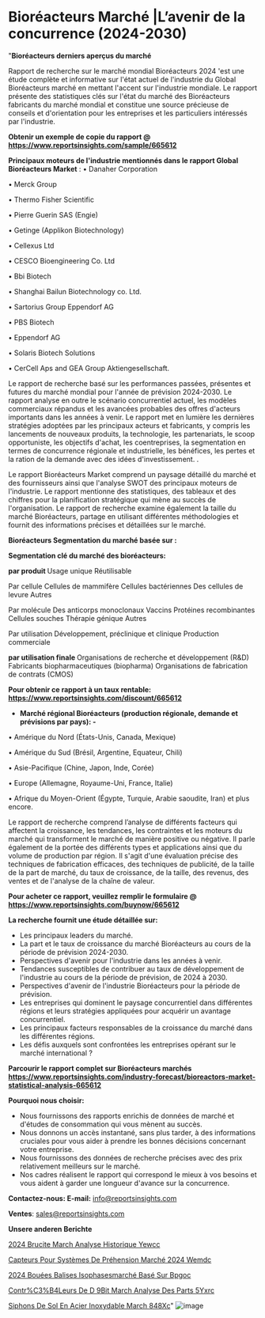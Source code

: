 # Bioréacteurs Marché |L’avenir de la concurrence (2024-2030)

"<strong>Bioréacteurs derniers aperçus du marché</strong>

Rapport de recherche sur le marché mondial Bioréacteurs 2024 'est une étude complète et informative sur l'état actuel de l'industrie du Global Bioréacteurs marché en mettant l'accent sur l'industrie mondiale. Le rapport présente des statistiques clés sur l'état du marché des Bioréacteurs fabricants du marché mondial et constitue une source précieuse de conseils et d'orientation pour les entreprises et les particuliers intéressés par l'industrie.

<strong>Obtenir un exemple de copie du rapport @ <a href=https://www.reportsinsights.com/sample/665612>https://www.reportsinsights.com/sample/665612</a></strong>

<strong>Principaux moteurs de l'industrie mentionnés dans le rapport Global Bioréacteurs Market</strong> :
• Danaher Corporation

• Merck Group

• Thermo Fisher Scientific

• Pierre Guerin SAS (Engie)

• Getinge (Applikon Biotechnology)

• Cellexus Ltd

• CESCO Bioengineering Co. Ltd

• Bbi Biotech

• Shanghai Bailun Biotechnology co. Ltd.

• Sartorius Group Eppendorf AG

• PBS Biotech

• Eppendorf AG

• Solaris Biotech Solutions

• CerCell Aps and GEA Group Aktiengesellschaft.

Le rapport de recherche basé sur les performances passées, présentes et futures du marché mondial pour l'année de prévision 2024-2030. Le rapport analyse en outre le scénario concurrentiel actuel, les modèles commerciaux répandus et les avancées probables des offres d'acteurs importants dans les années à venir. Le rapport met en lumière les dernières stratégies adoptées par les principaux acteurs et fabricants, y compris les lancements de nouveaux produits, la technologie, les partenariats, le scoop opportuniste, les objectifs d'achat, les coentreprises, la segmentation en termes de concurrence régionale et industrielle, les bénéfices, les pertes et la ration de la demande avec des idées d'investissement. .

Le rapport Bioréacteurs Market comprend un paysage détaillé du marché et des fournisseurs ainsi que l'analyse SWOT des principaux moteurs de l'industrie. Le rapport mentionne des statistiques, des tableaux et des chiffres pour la planification stratégique qui mène au succès de l'organisation. Le rapport de recherche examine également la taille du marché Bioréacteurs, partage en utilisant différentes méthodologies et fournit des informations précises et détaillées sur le marché.

<strong>Bioréacteurs Segmentation du marché basée sur :</strong>

<strong> Segmentation clé du marché des bioréacteurs: </strong>

<strong> par produit </strong>
Usage unique
Réutilisable

Par cellule
Cellules de mammifère
Cellules bactériennes
Des cellules de levure
Autres

Par molécule
Des anticorps monoclonaux
Vaccins
Protéines recombinantes
Cellules souches
Thérapie génique
Autres

Par utilisation
Développement, préclinique et clinique
Production commerciale

<strong> par utilisation finale </strong>
Organisations de recherche et développement (R&D)
Fabricants biopharmaceutiques (biopharma)
Organisations de fabrication de contrats (CMOS)

<strong>Pour obtenir ce rapport à un taux rentable: <a href=https://www.reportsinsights.com/discount/665612>https://www.reportsinsights.com/discount/665612</a></strong>
<ul>
  <li><strong>Marché régional Bioréacteurs (production régionale, demande et prévisions par pays): -</strong></li>
</ul>
• Amérique du Nord (États-Unis, Canada, Mexique)

• Amérique du Sud (Brésil, Argentine, Equateur, Chili)

• Asie-Pacifique (Chine, Japon, Inde, Corée)

• Europe (Allemagne, Royaume-Uni, France, Italie)

• Afrique du Moyen-Orient (Égypte, Turquie, Arabie saoudite, Iran) et plus encore.

Le rapport de recherche comprend l’analyse de différents facteurs qui affectent la croissance, les tendances, les contraintes et les moteurs du marché qui transforment le marché de manière positive ou négative. Il parle également de la portée des différents types et applications ainsi que du volume de production par région. Il s'agit d'une évaluation précise des techniques de fabrication efficaces, des techniques de publicité, de la taille de la part de marché, du taux de croissance, de la taille, des revenus, des ventes et de l'analyse de la chaîne de valeur.

<strong>Pour acheter ce rapport, veuillez remplir le formulaire @   <a href=https://www.reportsinsights.com/buynow/665612>https://www.reportsinsights.com/buynow/665612</a></strong>

<strong>La recherche fournit une étude détaillée sur:</strong>
<ul>
  <li>Les principaux leaders du marché.</li>
  <li>La part et le taux de croissance du marché Bioréacteurs au cours de la période de prévision 2024-2030.</li>
  <li>Perspectives d'avenir pour l'industrie dans les années à venir.</li>
  <li>Tendances susceptibles de contribuer au taux de développement de l'industrie au cours de la période de prévision, de 2024 à 2030.</li>
  <li>Perspectives d'avenir de l'industrie Bioréacteurs pour la période de prévision.</li>
  <li>Les entreprises qui dominent le paysage concurrentiel dans différentes régions et leurs stratégies appliquées pour acquérir un avantage concurrentiel.</li>
  <li>Les principaux facteurs responsables de la croissance du marché dans les différentes régions.</li>
  <li>Les défis auxquels sont confrontées les entreprises opérant sur le marché international ?</li>
</ul>

<strong>Parcourir le rapport complet sur Bioréacteurs marchés <a href=https://www.reportsinsights.com/industry-forecast/bioreactors-market-statistical-analysis-665612>https://www.reportsinsights.com/industry-forecast/bioreactors-market-statistical-analysis-665612</a></strong>

<strong>Pourquoi nous choisir:</strong>
<ul>
  <li>Nous fournissons des rapports enrichis de données de marché et d'études de consommation qui vous mènent au succès.</li>
  <li>Nous donnons un accès instantané, sans plus tarder, à des informations cruciales pour vous aider à prendre les bonnes décisions concernant votre entreprise.</li>
  <li>Nous fournissons des données de recherche précises avec des prix relativement meilleurs sur le marché.</li>
  <li>Nos cadres réalisent le rapport qui correspond le mieux à vos besoins et vous aident à garder une longueur d'avance sur la concurrence.</li>
</ul>
<strong>Contactez-nous:
</strong><strong>E-mail:</strong> <a href=mailto:info@reportsinsights.com>info@reportsinsights.com</a>

<strong>Ventes</strong>: <a href=mailto:sales@reportsinsights.com>sales@reportsinsights.com</a>

<strong>Unsere anderen Berichte</strong>

<a href=https://www.linkedin.com/pulse/2024-brucite-march%C3%A9-analyse-historique-yewcc/>2024 Brucite March Analyse Historique Yewcc</a>

<a href=https://www.linkedin.com/pulse/capteurs-pour-systèmes-de-préhension-marché-2024-wemdc/>Capteurs Pour Systèmes De Préhension Marché 2024 Wemdc</a>

<a href=https://www.linkedin.com/pulse/2024-bouées-balises-isophasesmarché-basé-sur-bpgoc/>2024 Bouées Balises Isophasesmarché Basé Sur Bpgoc</a>

<a href=https://www.linkedin.com/pulse/contr%C3%B4leurs-de-d%C3%A9bit-march%C3%A9-analyse-des-parts-5yxrc/>Contr%C3%B4Leurs De D 9Bit March Analyse Des Parts 5Yxrc</a>

<a href=https://www.linkedin.com/pulse/siphons-de-sol-en-acier-inoxydable-march%C3%A9-848xc/>Siphons De Sol En Acier Inoxydable March 848Xc</a>"
![image](https://github.com/daminid12/RImarketdynamics/assets/158430485/fc4ab47e-a2bc-4d03-9572-5cd27b976ba0)
